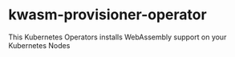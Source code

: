 # kwasm-provisioner-operator
This Kubernetes Operators installs WebAssembly support on your Kubernetes Nodes
